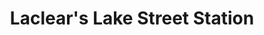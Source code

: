 ---
title: "Laclear's Lake Street Station"
url: /crystal/laclears-lake-street-station/
shop: Lebensmittel
---